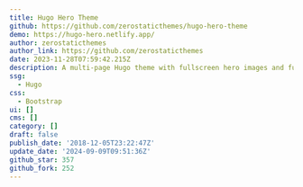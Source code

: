 ```yaml
---
title: Hugo Hero Theme
github: https://github.com/zerostaticthemes/hugo-hero-theme
demo: https://hugo-hero.netlify.app/
author: zerostaticthemes
author_link: https://github.com/zerostaticthemes
date: 2023-11-28T07:59:42.215Z
description: A multi-page Hugo theme with fullscreen hero images and fullwidth sections.
ssg:
  - Hugo
css:
  - Bootstrap
ui: []
cms: []
category: []
draft: false
publish_date: '2018-12-05T23:22:47Z'
update_date: '2024-09-09T09:51:36Z'
github_star: 357
github_fork: 252
---
```

